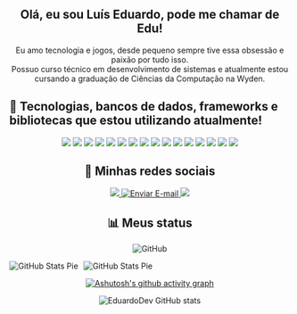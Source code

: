 <h2 align="center">Olá, eu sou Luís Eduardo, pode me chamar de Edu!</h2>

<p align="center">
  Eu amo tecnologia e jogos, desde pequeno sempre tive essa obsessão e paixão por tudo isso. <br>
  Possuo curso técnico em desenvolvimento de sistemas e atualmente estou cursando a graduação de Ciências da Computação na Wyden.
</p>

## 🚀 Tecnologias, bancos de dados, frameworks e bibliotecas que estou utilizando atualmente!  
<div align="center">

<img src="https://img.shields.io/badge/HTML5-E34F26?style=for-the-badge&logo=html5&logoColor=white">
<img src="https://img.shields.io/badge/CSS3-1572B6?style=for-the-badge&logo=css3&logoColor=white">
<img src="https://img.shields.io/badge/Bootstrap-563D7C?style=for-the-badge&logo=bootstrap&logoColor=white">
<img src="https://img.shields.io/badge/Python-FFD43B?style=for-the-badge&logo=python&logoColor=blue">
<img src="https://img.shields.io/badge/Flask-000000?style=for-the-badge&logo=Flask&logoColor=white">
<img src="https://img.shields.io/badge/JavaScript-F7DF1E?style=for-the-badge&logo=javascript&logoColor=black">
<img src="https://img.shields.io/badge/React-20232A?style=for-the-badge&logo=react&logoColor=61DAFB">
<img src="https://img.shields.io/badge/Node.js-43853D?style=for-the-badge&logo=node.js&logoColor=white">
<img src="https://img.shields.io/badge/java-%23ED8B00.svg?style=for-the-badge&logo=openjdk&logoColor=white">
<img src="https://img.shields.io/badge/MongoDB-4EA94B?style=for-the-badge&logo=mongodb&logoColor=white">
<img src="https://img.shields.io/badge/MySQL-005C84?style=for-the-badge&logo=mysql&logoColor=white">
<img src="https://img.shields.io/badge/php-%23777BB4.svg?style=for-the-badge&logo=php&logoColor=white">
<img src="https://img.shields.io/badge/postgres-%23316192.svg?style=for-the-badge&logo=postgresql&logoColor=white">
<img src="https://img.shields.io/badge/Express.js-404D59?style=for-the-badge">
<img src="https://img.shields.io/badge/GitHub-100000?style=for-the-badge&logo=github&logoColor=white"> 
<img src="https://img.shields.io/badge/GIT-E44C30?style=for-the-badge&logo=git&logoColor=white">

</div>

<h2 align="center">📱 Minhas redes sociais</h2> 

<div align="center">

<a href="http://www.linkedin.com/in/luiseduardodevv" rel="nofollow">
  <img src="https://img.shields.io/badge/LinkedIn-0077B5?style=for-the-badge&logo=linkedin&logoColor=white">
</a>

<a href="mailto:luiseduardodevv@gmail.com">
  <img src="https://img.shields.io/badge/Gmail-D14836?style=for-the-badge&logo=gmail&logoColor=white" alt="Enviar E-mail">
</a>


<a href="https://www.instagram.com/eduardodevv/" rel="nofollow">
  <img src="https://img.shields.io/badge/Instagram-E4405F?style=for-the-badge&logo=instagram&logoColor=white">
</a>

</div>

<h2 align="center">📊 Meus status</h2>   

<div align="center">
  
![GitHub](https://github-readme-stats.vercel.app/api/top-langs/?username=edusabi&theme=dark&show_icons=true&hide_border=true&locale=pt-br&langs_count=16&layout=compact&cache_seconds=3600)

<div style="display: flex; gap: 10px;">
  <img src="https://github-profile-summary-cards.vercel.app/api/cards/repos-per-language?username=edusabi&theme=dark&hide_progress=true&cache_seconds=1800&locale=pt-br" alt="GitHub Stats Pie">
  <img src="https://github-profile-summary-cards.vercel.app/api/cards/most-commit-language?username=edusabi&theme=dark&hide_progress=true&cache_seconds=1800&locale=pt-br" alt="GitHub Stats Pie">
</div>


  
<img data-canonical-src="http://github-profile-summary-cards.vercel.app/api/cards/profile-details?username=edusabi&amp;theme=transparent" style="max-width: 100%;">

[![Ashutosh's github activity graph](https://github-readme-activity-graph.vercel.app/graph?username=edusabi&theme=xcode&width=500px)](https://github.com/ashutosh00710/github-readme-activity-graph)

![EduardoDev GitHub stats](https://github-readme-stats.vercel.app/api?username=edusabi&show_icons=true&theme=dark&cache_seconds=1800) 

</div>
